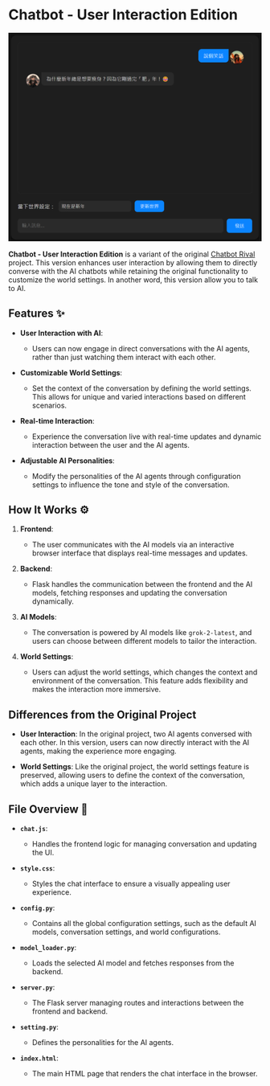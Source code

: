 # Chatbot  - User Interaction Edition
![image](https://github.com/Raytengo/Chatbot/blob/main/img/Demo.png)

**Chatbot  - User Interaction Edition** is a variant of the original [Chatbot Rival](https://github.com/Raytengo/Chatbot-Rival) project. This version enhances user interaction by allowing them to directly converse with the AI chatbots while retaining the original functionality to customize the world settings. In another word, this version allow you to talk to AI.

## Features ✨

- **User Interaction with AI**:
  - Users can now engage in direct conversations with the AI agents, rather than just watching them interact with each other.
  
- **Customizable World Settings**:
  - Set the context of the conversation by defining the world settings. This allows for unique and varied interactions based on different scenarios.
  
- **Real-time Interaction**:
  - Experience the conversation live with real-time updates and dynamic interaction between the user and the AI agents.
  
- **Adjustable AI Personalities**:
  - Modify the personalities of the AI agents through configuration settings to influence the tone and style of the conversation.

## How It Works ⚙️

1. **Frontend**:
   - The user communicates with the AI models via an interactive browser interface that displays real-time messages and updates.

2. **Backend**:
   - Flask handles the communication between the frontend and the AI models, fetching responses and updating the conversation dynamically.

3. **AI Models**:
   - The conversation is powered by AI models like `grok-2-latest`, and users can choose between different models to tailor the interaction.

4. **World Settings**:
   - Users can adjust the world settings, which changes the context and environment of the conversation. This feature adds flexibility and makes the interaction more immersive.

## Differences from the Original Project

- **User Interaction**: In the original project, two AI agents conversed with each other. In this version, users can now directly interact with the AI agents, making the experience more engaging.
  
- **World Settings**: Like the original project, the world settings feature is preserved, allowing users to define the context of the conversation, which adds a unique layer to the interaction.


## File Overview 📂

- **`chat.js`**: 
  - Handles the frontend logic for managing conversation and updating the UI.
  
- **`style.css`**:
  - Styles the chat interface to ensure a visually appealing user experience.
  
- **`config.py`**:
  - Contains all the global configuration settings, such as the default AI models, conversation settings, and world configurations.
  
- **`model_loader.py`**:
  - Loads the selected AI model and fetches responses from the backend.

- **`server.py`**:
  - The Flask server managing routes and interactions between the frontend and backend.

- **`setting.py`**:
  - Defines the personalities for the AI agents.

- **`index.html`**:
  - The main HTML page that renders the chat interface in the browser.

